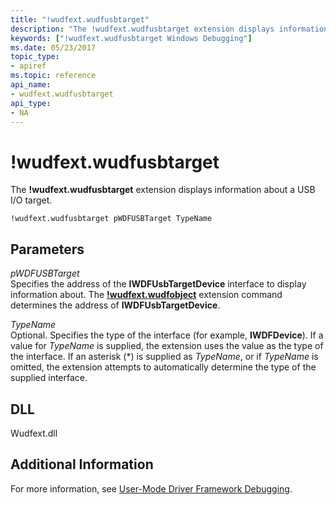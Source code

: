 ```yaml
---
title: "!wudfext.wudfusbtarget"
description: "The !wudfext.wudfusbtarget extension displays information about a USB I/O target."
keywords: ["!wudfext.wudfusbtarget Windows Debugging"]
ms.date: 05/23/2017
topic_type:
- apiref
ms.topic: reference
api_name:
- wudfext.wudfusbtarget
api_type:
- NA
---
```


# !wudfext.wudfusbtarget

The **!wudfext.wudfusbtarget** extension displays information about a USB I/O target.

```dbgcmd
!wudfext.wudfusbtarget pWDFUSBTarget TypeName
```

## Parameters

<span id="_______pWDFUSBTarget______"></span><span id="_______pwdfusbtarget______"></span><span id="_______PWDFUSBTARGET______"></span> *pWDFUSBTarget*   
Specifies the address of the **IWDFUsbTargetDevice** interface to display information about. The [**!wudfext.wudfobject**](-wudfext-wudfobject.md) extension command determines the address of **IWDFUsbTargetDevice**.

<span id="_______TypeName______"></span><span id="_______typename______"></span><span id="_______TYPENAME______"></span> *TypeName*   
Optional. Specifies the type of the interface (for example, **IWDFDevice**). If a value for *TypeName* is supplied, the extension uses the value as the type of the interface. If an asterisk (\*) is supplied as *TypeName*, or if *TypeName* is omitted, the extension attempts to automatically determine the type of the supplied interface.

## DLL

Wudfext.dll

## Additional Information

For more information, see [User-Mode Driver Framework Debugging](../debugger/user-mode-driver-framework-debugging.md).

